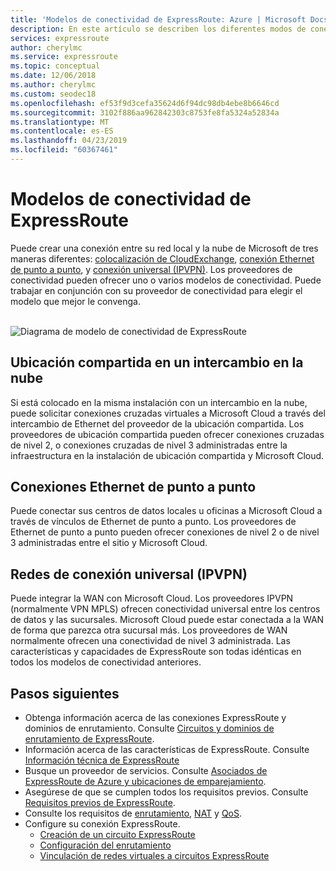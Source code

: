 ```yaml
---
title: 'Modelos de conectividad de ExpressRoute: Azure | Microsoft Docs'
description: En este artículo se describen los diferentes modos de conectividad entre la red del cliente y los servicios de Microsoft Azure, Office 365 y Dynamics 365. Los clientes pueden usar proveedores MPLS, intercambios de nube y proveedores de Ethernet.
services: expressroute
author: cherylmc
ms.service: expressroute
ms.topic: conceptual
ms.date: 12/06/2018
ms.author: cherylmc
ms.custom: seodec18
ms.openlocfilehash: ef53f9d3cefa35624d6f94dc98db4ebe8b6646cd
ms.sourcegitcommit: 3102f886aa962842303c8753fe8fa5324a52834a
ms.translationtype: MT
ms.contentlocale: es-ES
ms.lasthandoff: 04/23/2019
ms.locfileid: "60367461"
---
```

# <a name="expressroute-connectivity-models"></a>Modelos de conectividad de ExpressRoute
Puede crear una conexión entre su red local y la nube de Microsoft de tres maneras diferentes: [colocalización de CloudExchange](#CloudExchange), [conexión Ethernet de punto a punto](#Ethernet), y [conexión universal (IPVPN)](#IPVPN). Los proveedores de conectividad pueden ofrecer uno o varios modelos de conectividad. Puede trabajar en conjunción con su proveedor de conectividad para elegir el modelo que mejor le convenga.
<br><br>

![Diagrama de modelo de conectividad de ExpressRoute](./media/expressroute-connectivity-models/expressroute-connectivity-models-diagram.png)

## <a name="CloudExchange"></a>Ubicación compartida en un intercambio en la nube
Si está colocado en la misma instalación con un intercambio en la nube, puede solicitar conexiones cruzadas virtuales a Microsoft Cloud a través del intercambio de Ethernet del proveedor de la ubicación compartida. Los proveedores de ubicación compartida pueden ofrecer conexiones cruzadas de nivel 2, o conexiones cruzadas de nivel 3 administradas entre la infraestructura en la instalación de ubicación compartida y Microsoft Cloud.

## <a name="Ethernet"></a>Conexiones Ethernet de punto a punto
Puede conectar sus centros de datos locales u oficinas a Microsoft Cloud a través de vínculos de Ethernet de punto a punto. Los proveedores de Ethernet de punto a punto pueden ofrecer conexiones de nivel 2 o de nivel 3 administradas entre el sitio y Microsoft Cloud.

## <a name="IPVPN"></a>Redes de conexión universal (IPVPN)
Puede integrar la WAN con Microsoft Cloud. Los proveedores IPVPN (normalmente VPN MPLS) ofrecen conectividad universal entre los centros de datos y las sucursales. Microsoft Cloud puede estar conectada a la WAN de forma que parezca otra sucursal más. Los proveedores de WAN normalmente ofrecen una conectividad de nivel 3 administrada. Las características y capacidades de ExpressRoute son todas idénticas en todos los modelos de conectividad anteriores. 

## <a name="next-steps"></a>Pasos siguientes
* Obtenga información acerca de las conexiones ExpressRoute y dominios de enrutamiento. Consulte [Circuitos y dominios de enrutamiento de ExpressRoute](expressroute-circuit-peerings.md).
* Información acerca de las características de ExpressRoute. Consulte [Información técnica de ExpressRoute](expressroute-introduction.md)
* Busque un proveedor de servicios. Consulte [Asociados de ExpressRoute de Azure y ubicaciones de emparejamiento](expressroute-locations.md).
* Asegúrese de que se cumplen todos los requisitos previos. Consulte [Requisitos previos de ExpressRoute](expressroute-prerequisites.md).
* Consulte los requisitos de [enrutamiento](expressroute-routing.md), [NAT](expressroute-nat.md) y [QoS](expressroute-qos.md).
* Configure su conexión ExpressRoute.
  * [Creación de un circuito ExpressRoute](expressroute-howto-circuit-portal-resource-manager.md)
  * [Configuración del enrutamiento](expressroute-howto-routing-portal-resource-manager.md)
  * [Vinculación de redes virtuales a circuitos ExpressRoute](expressroute-howto-linkvnet-portal-resource-manager.md)